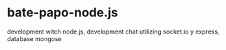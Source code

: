 # bate-papo-node.js
development witch node.js, development chat utilizing socket.io y express, database mongose
